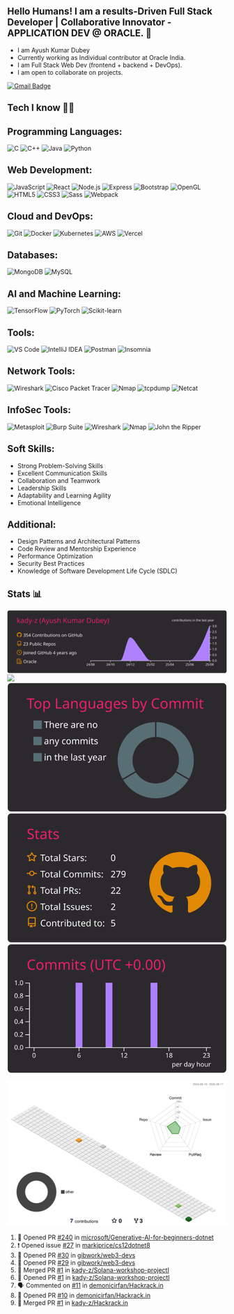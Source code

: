 ## Hello Humans! I am a results-Driven Full Stack Developer | Collaborative Innovator - APPLICATION DEV @ ORACLE. 👋

- I am Ayush Kumar Dubey 
- Currently working as Individual contributor at Oracle India.
- I am Full Stack Web Dev (frontend + backend + DevOps). 
- I am open to collaborate on projects.


[![Gmail Badge](https://img.shields.io/badge/-Gmail-c14438?style=flat-square&logo=Gmail&logoColor=white&link=mailto:0051.ayush@gmail.com)](mailto:0051.ayush@gmail.com)

## Tech I know 👩‍💻

## Programming Languages:
![C](https://img.shields.io/badge/-C-00599C?style=for-the-badge&logo=c&logoColor=white)
![C++](https://img.shields.io/badge/-C++-00599C?style=for-the-badge&logo=cplusplus&logoColor=white)
![Java](https://img.shields.io/badge/-Java-E34A86?style=for-the-badge&logo=java&logoColor=white)
![Python](https://img.shields.io/badge/-Python-3776AB?style=for-the-badge&logo=python&logoColor=white)

## Web Development:
![JavaScript](https://img.shields.io/badge/-JavaScript-black?style=for-the-badge&logo=javascript&logoColor=white)
![React](https://img.shields.io/badge/-React-000000?style=for-the-badge&logo=react&logoColor=61DAFB)
![Node.js](https://img.shields.io/badge/-Node.js-339933?style=for-the-badge&logo=node.js&logoColor=white)
![Express](https://img.shields.io/badge/-Express-000000?style=for-the-badge&logo=express&logoColor=white)
![Bootstrap](https://img.shields.io/badge/-Bootstrap-000000?style=for-the-badge&logo=bootstrap&logoColor=white)
![OpenGL](https://img.shields.io/badge/-OpenGL-FFFFFF?style=for-the-badge&logo=opengl)
![HTML5](https://img.shields.io/badge/-HTML5-E34F26?style=for-the-badge&logo=html5&logoColor=white)
![CSS3](https://img.shields.io/badge/-CSS3-1572B6?style=for-the-badge&logo=css3&logoColor=white)
![Sass](https://img.shields.io/badge/-Sass-CC6699?style=for-the-badge&logo=sass&logoColor=white)
![Webpack](https://img.shields.io/badge/-Webpack-8DD6F9?style=for-the-badge&logo=webpack&logoColor=black)

## Cloud and DevOps:
![Git](https://img.shields.io/badge/-Git-black?style=for-the-badge&logo=git&logoColor=white)
![Docker](https://img.shields.io/badge/-Docker-2496ED?style=for-the-badge&logo=docker&logoColor=white)
![Kubernetes](https://img.shields.io/badge/-Kubernetes-326CE5?style=for-the-badge&logo=kubernetes&logoColor=white)
![AWS](https://img.shields.io/badge/-Amazon%20AWS-232F3E?style=for-the-badge&logo=amazon-aws&logoColor=white)
![Vercel](https://img.shields.io/badge/Vercel%20-%23000000.svg?style=for-the-badge&logo=vercel&logoColor=white)

## Databases:
![MongoDB](https://img.shields.io/badge/-MongoDB-47A248?style=for-the-badge&logo=mongodb&logoColor=white)
![MySQL](https://img.shields.io/badge/-MySQL-4479A1?style=for-the-badge&logo=mysql&logoColor=white)

## AI and Machine Learning:
![TensorFlow](https://img.shields.io/badge/-TensorFlow-FF6F00?style=for-the-badge&logo=tensorflow&logoColor=white)
![PyTorch](https://img.shields.io/badge/-PyTorch-EE4C2C?style=for-the-badge&logo=pytorch&logoColor=white)
![Scikit-learn](https://img.shields.io/badge/-Scikit%20learn-F7931E?style=for-the-badge&logo=scikit-learn&logoColor=white)

## Tools:
![VS Code](https://img.shields.io/badge/-VS%20Code-007ACC?style=for-the-badge&logo=visual-studio-code&logoColor=white)
![IntelliJ IDEA](https://img.shields.io/badge/-IntelliJ%20IDEA-000000?style=for-the-badge&logo=intellij-idea&logoColor=white)
![Postman](https://img.shields.io/badge/-Postman-FF6C37?style=for-the-badge&logo=postman&logoColor=white)
![Insomnia](https://img.shields.io/badge/-Insomnia-5849BE?style=for-the-badge&logo=insomnia&logoColor=white)

## Network Tools:
![Wireshark](https://img.shields.io/badge/-Wireshark-1679A7?style=for-the-badge&logo=wireshark&logoColor=white)
![Cisco Packet Tracer](https://img.shields.io/badge/-Cisco%20Packet%20Tracer-1BA0D7?style=for-the-badge&logo=cisco&logoColor=white)
![Nmap](https://img.shields.io/badge/-Nmap-4F5256?style=for-the-badge&logo=nmap&logoColor=white)
![tcpdump](https://img.shields.io/badge/-tcpdump-4A4945?style=for-the-badge&logo=tcpdump&logoColor=white)
![Netcat](https://img.shields.io/badge/-Netcat-0478A1?style=for-the-badge&logo=gnu&logoColor=white)

## InfoSec Tools:
![Metasploit](https://img.shields.io/badge/-Metasploit-E2231A?style=for-the-badge&logo=metasploit&logoColor=white)
![Burp Suite](https://img.shields.io/badge/-Burp%20Suite-FF4500?style=for-the-badge&logo=burp-suite&logoColor=white)
![Wireshark](https://img.shields.io/badge/-Wireshark-1679A7?style=for-the-badge&logo=wireshark&logoColor=white)
![Nmap](https://img.shields.io/badge/-Nmap-4F5256?style=for-the-badge&logo=nmap&logoColor=white)
![John the Ripper](https://img.shields.io/badge/-John%20the%20Ripper-2C2A29?style=for-the-badge&logo=ripper&logoColor=white)


## Soft Skills:
- Strong Problem-Solving Skills
- Excellent Communication Skills
- Collaboration and Teamwork
- Leadership Skills
- Adaptability and Learning Agility
- Emotional Intelligence

## Additional:
- Design Patterns and Architectural Patterns
- Code Review and Mentorship Experience
- Performance Optimization
- Security Best Practices
- Knowledge of Software Development Life Cycle (SDLC)

## Stats 📊

[![](https://raw.githubusercontent.com/kady-z/kady-z/main/profile-summary-card-output/monokai/0-profile-details.svg)](https://github.com/vn7n24fzkq/github-profile-summary-cards)
[![](https://raw.githubusercontent.com/kady-z/kady-z/main/profile-summary-card-output/monokai/1-repos-per-language.svg)](https://github.com/vn7n24fzkq/github-profile-summary-cards) [![](https://raw.githubusercontent.com/kady-z/kady-z/main/profile-summary-card-output/monokai/2-most-commit-language.svg)](https://github.com/vn7n24fzkq/github-profile-summary-cards)
[![](https://raw.githubusercontent.com/kady-z/kady-z/main/profile-summary-card-output/monokai/3-stats.svg)](https://github.com/vn7n24fzkq/github-profile-summary-cards) [![](https://raw.githubusercontent.com/kady-z/kady-z/main/profile-summary-card-output/monokai/4-productive-time.svg)](https://github.com/vn7n24fzkq/github-profile-summary-cards)

![](./profile-3d-contrib/profile-season-animate.svg)

<!--START_SECTION:activity-->
1. 💪 Opened PR [#240](https://github.com/microsoft/Generative-AI-for-beginners-dotnet/pull/240) in [microsoft/Generative-AI-for-beginners-dotnet](https://github.com/microsoft/Generative-AI-for-beginners-dotnet)
2. ❗ Opened issue [#27](https://github.com/markjprice/cs12dotnet8/issues/27) in [markjprice/cs12dotnet8](https://github.com/markjprice/cs12dotnet8)
3. 💪 Opened PR [#30](https://github.com/gibwork/web3-devs/pull/30) in [gibwork/web3-devs](https://github.com/gibwork/web3-devs)
4. 💪 Opened PR [#29](https://github.com/gibwork/web3-devs/pull/29) in [gibwork/web3-devs](https://github.com/gibwork/web3-devs)
5. 🎉 Merged PR [#1](https://github.com/kady-z/Solana-workshop-projectI/pull/1) in [kady-z/Solana-workshop-projectI](https://github.com/kady-z/Solana-workshop-projectI)
6. 💪 Opened PR [#1](https://github.com/kady-z/Solana-workshop-projectI/pull/1) in [kady-z/Solana-workshop-projectI](https://github.com/kady-z/Solana-workshop-projectI)
7. 🗣 Commented on [#11](https://github.com/demonicirfan/Hackrack.in/issues/11) in [demonicirfan/Hackrack.in](https://github.com/demonicirfan/Hackrack.in)
8. 💪 Opened PR [#10](https://github.com/demonicirfan/Hackrack.in/pull/10) in [demonicirfan/Hackrack.in](https://github.com/demonicirfan/Hackrack.in)
9. 🎉 Merged PR [#1](https://github.com/kady-z/Hackrack.in/pull/1) in [kady-z/Hackrack.in](https://github.com/kady-z/Hackrack.in)
<!--END_SECTION:activity-->
<!--START_SECTION:activity-->
